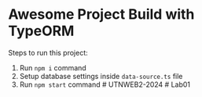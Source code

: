 # Awesome Project Build with TypeORM

Steps to run this project:

1. Run `npm i` command
2. Setup database settings inside `data-source.ts` file
3. Run `npm start` command
#   U T N W E B 2 - 2 0 2 4  
 #   L a b 0 1  
 